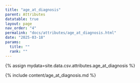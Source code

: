 ```yaml
---
title: "age_at_diagnosis"
parent: Attributes
datatable: true
layout: page
nav_order: "4"
permalink: "docs/attributes/age_at_diagnosis.html"
date: "2025-03-18"
params:
  title: ""
  rank: ""
---
```

{% assign mydata=site.data.csv.attributes.age_at_diagnosis %} 

{% include content/age_at_diagnosis.md %}
